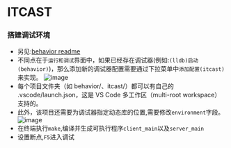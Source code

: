 # ITCAST

### 搭建调试环境
* 另见:[behavior readme](../behavior/README.md)
* 不同点在于`运行和调试`界面中，如果已经存在调试器(例如:`(lldb)启动(behavior)`)，那么添加新的调试器配置需要通过下拉菜单中`添加配置(itcast)`来实现。
![image](../images/vscode/vscode_create_cpp_debug_settings05.png)
* 每个项目文件夹（如 behavior/、itcast/）都可以有自己的 .vscode/launch.json，这是 VS Code 多工作区（multi-root workspace）支持的。
* 此外，该项目还需要为调试器指定动态库的位置,需要修改`environment`字段。
![image](../images/vscode/vscode_create_cpp_debug_settings06.png)
* 在终端执行`make`,编译并生成可执行程序`client_main`以及`server_main`
* 设置断点,`F5`进入调试